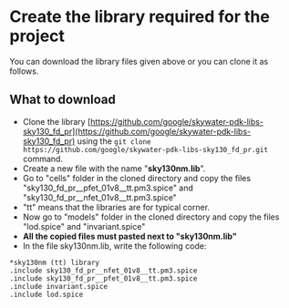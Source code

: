 # Create the library required for the project

You can download the library files given above or you can clone it as follows.

## What to download

- Clone the library [https://github.com/google/skywater-pdk-libs-sky130_fd_pr](https://github.com/google/skywater-pdk-libs-sky130_fd_pr) using the `git clone https://github.com/google/skywater-pdk-libs-sky130_fd_pr.git` command.
- Create a new file with the name "**sky130nm.lib**".
- Go to "cells" folder in the cloned directory and copy the files "sky130_fd_pr__pfet_01v8__tt.pm3.spice" and "sky130_fd_pr__nfet_01v8__tt.pm3.spice"
- "tt" means that the libraries are for typical corner.
- Now go to "models" folder in the cloned directory and copy the files "lod.spice" and "invariant.spice"
- **All the copied files must pasted next to "sky130nm.lib"**
- In the file sky130nm.lib, write the following code:

```
*sky130nm (tt) library
.include sky130_fd_pr__nfet_01v8__tt.pm3.spice
.include sky130_fd_pr__pfet_01v8__tt.pm3.spice
.include invariant.spice
.include lod.spice
```

